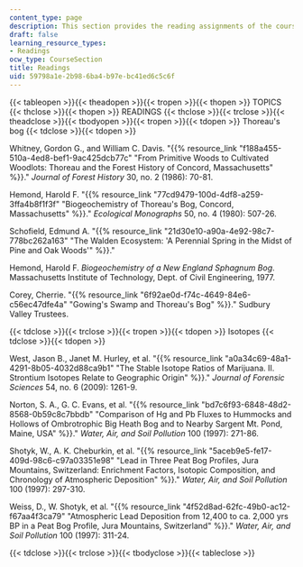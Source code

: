 ```yaml
---
content_type: page
description: This section provides the reading assignments of the course.
draft: false
learning_resource_types:
- Readings
ocw_type: CourseSection
title: Readings
uid: 59798a1e-2b98-6ba4-b97e-bc41ed6c5c6f
---
```

{{< tableopen >}}{{< theadopen >}}{{< tropen >}}{{< thopen >}}
TOPICS
{{< thclose >}}{{< thopen >}}
READINGS
{{< thclose >}}{{< trclose >}}{{< theadclose >}}{{< tbodyopen >}}{{< tropen >}}{{< tdopen >}}
Thoreau's bog
{{< tdclose >}}{{< tdopen >}}

Whitney, Gordon G., and William C. Davis. "{{% resource_link "f188a455-510a-4ed8-bef1-9ac425dcb77c" "From Primitive Woods to Cultivated Woodlots: Thoreau and the Forest History of Concord, Massachusetts" %}}." *Journal of Forest History* 30, no. 2 (1986): 70-81.

Hemond, Harold F. "{{% resource_link "77cd9479-100d-4df8-a259-3ffa4b8f1f3f" "Biogeochemistry of Thoreau's Bog, Concord, Massachusetts" %}}." *Ecological Monographs* 50, no. 4 (1980): 507-26.

Schofield, Edmund A. "{{% resource_link "21d30e10-a90a-4e92-98c7-778bc262a163" "The Walden Ecosystem: 'A Perennial Spring in the Midst of Pine and Oak Woods'" %}}."

Hemond, Harold F. *Biogeochemistry of a New England Sphagnum Bog*. Massachusetts Institute of Technology, Dept. of Civil Engineering, 1977.

Corey, Cherrie. "{{% resource_link "6f92ae0d-f74c-4649-84e6-c56ec47dfe4a" "Gowing's Swamp and Thoreau's Bog" %}}." Sudbury Valley Trustees.

{{< tdclose >}}{{< trclose >}}{{< tropen >}}{{< tdopen >}}
Isotopes
{{< tdclose >}}{{< tdopen >}}

West, Jason B., Janet M. Hurley, et al. "{{% resource_link "a0a34c69-48a1-4291-8b05-4032d88ca9b1" "The Stable Isotope Ratios of Marijuana. II. Strontium Isotopes Relate to Geographic Origin" %}}." *Journal of Forensic Sciences* 54, no. 6 (2009): 1261-9.

Norton, S. A., G. C. Evans, et al. "{{% resource_link "bd7c6f93-6848-48d2-8568-0b59c8c7bbdb" "Comparison of Hg and Pb Fluxes to Hummocks and Hollows of Ombrotrophic Big Heath Bog and to Nearby Sargent Mt. Pond, Maine, USA" %}}." *Water, Air, and Soil Pollution* 100 (1997): 271-86.

Shotyk, W., A. K. Cheburkin, et al. "{{% resource_link "5aceb9e5-fe17-409d-98c6-c97a03351e98" "Lead in Three Peat Bog Profiles, Jura Mountains, Switzerland: Enrichment Factors, Isotopic Composition, and Chronology of Atmospheric Deposition" %}}." *Water, Air, and Soil Pollution* 100 (1997): 297-310.

Weiss, D., W. Shotyk, et al. "{{% resource_link "4f52d8ad-62fc-49b0-ac12-f67aa4f3ca79" "Atmospheric Lead Deposition from 12,400 to ca. 2,000 yrs BP in a Peat Bog Profile, Jura Mountains, Switzerland" %}}." *Water, Air, and Soil Pollution* 100 (1997): 311-24.

{{< tdclose >}}{{< trclose >}}{{< tbodyclose >}}{{< tableclose >}}